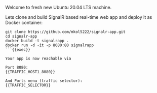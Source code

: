 Welcome to fresh new Ubuntu 20.04 LTS machine.

Lets clone and build SignalR based real-time web app and deploy it as Docker container:
```
git clone https://github.com/mkol5222/signalr-app.git
cd signalr-app
docker build -t signalrapp .
docker run -d -it -p 8080:80 signalrapp
```{{exec}} 

Your app is now reachable via

Port 8080:
{{TRAFFIC_HOST1_8080}}

And Ports menu (traffic selector):
{{TRAFFIC_SELECTOR}}